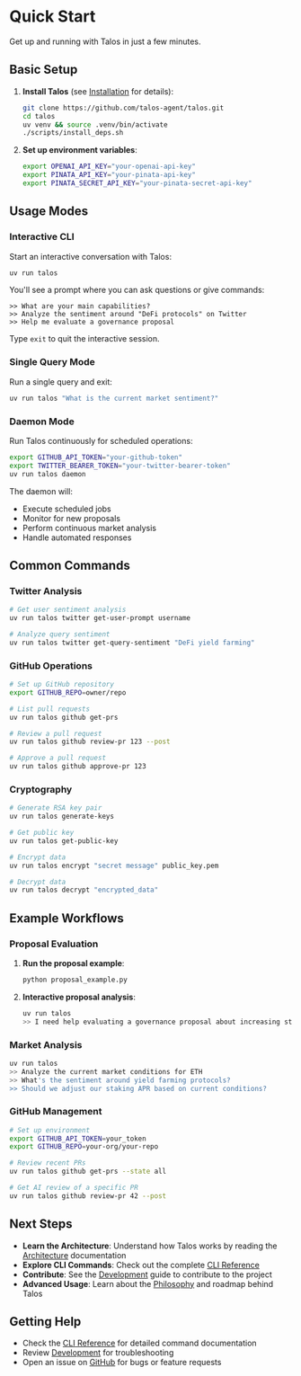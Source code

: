 # Quick Start

Get up and running with Talos in just a few minutes.

## Basic Setup

1. **Install Talos** (see [Installation](installation.md) for details):
   ```bash
   git clone https://github.com/talos-agent/talos.git
   cd talos
   uv venv && source .venv/bin/activate
   ./scripts/install_deps.sh
   ```

2. **Set up environment variables**:
   ```bash
   export OPENAI_API_KEY="your-openai-api-key"
   export PINATA_API_KEY="your-pinata-api-key"
   export PINATA_SECRET_API_KEY="your-pinata-secret-api-key"
   ```

## Usage Modes

### Interactive CLI

Start an interactive conversation with Talos:

```bash
uv run talos
```

You'll see a prompt where you can ask questions or give commands:

```
>> What are your main capabilities?
>> Analyze the sentiment around "DeFi protocols" on Twitter
>> Help me evaluate a governance proposal
```

Type `exit` to quit the interactive session.

### Single Query Mode

Run a single query and exit:

```bash
uv run talos "What is the current market sentiment?"
```

### Daemon Mode

Run Talos continuously for scheduled operations:

```bash
export GITHUB_API_TOKEN="your-github-token"
export TWITTER_BEARER_TOKEN="your-twitter-bearer-token"
uv run talos daemon
```

The daemon will:
- Execute scheduled jobs
- Monitor for new proposals
- Perform continuous market analysis
- Handle automated responses

## Common Commands

### Twitter Analysis
```bash
# Get user sentiment analysis
uv run talos twitter get-user-prompt username

# Analyze query sentiment
uv run talos twitter get-query-sentiment "DeFi yield farming"
```

### GitHub Operations
```bash
# Set up GitHub repository
export GITHUB_REPO=owner/repo

# List pull requests
uv run talos github get-prs

# Review a pull request
uv run talos github review-pr 123 --post

# Approve a pull request
uv run talos github approve-pr 123
```

### Cryptography
```bash
# Generate RSA key pair
uv run talos generate-keys

# Get public key
uv run talos get-public-key

# Encrypt data
uv run talos encrypt "secret message" public_key.pem

# Decrypt data
uv run talos decrypt "encrypted_data"
```

## Example Workflows

### Proposal Evaluation

1. **Run the proposal example**:
   ```bash
   python proposal_example.py
   ```

2. **Interactive proposal analysis**:
   ```bash
   uv run talos
   >> I need help evaluating a governance proposal about increasing staking rewards
   ```

### Market Analysis

```bash
uv run talos
>> Analyze the current market conditions for ETH
>> What's the sentiment around yield farming protocols?
>> Should we adjust our staking APR based on current conditions?
```

### GitHub Management

```bash
# Set up environment
export GITHUB_API_TOKEN=your_token
export GITHUB_REPO=your-org/your-repo

# Review recent PRs
uv run talos github get-prs --state all

# Get AI review of a specific PR
uv run talos github review-pr 42 --post
```

## Next Steps

- **Learn the Architecture**: Understand how Talos works by reading the [Architecture](../architecture/components.md) documentation
- **Explore CLI Commands**: Check out the complete [CLI Reference](../cli/overview.md)
- **Contribute**: See the [Development](../development/contributing.md) guide to contribute to the project
- **Advanced Usage**: Learn about the [Philosophy](../philosophy/vision.md) and roadmap behind Talos

## Getting Help

- Check the [CLI Reference](../cli/overview.md) for detailed command documentation
- Review [Development](../development/contributing.md) for troubleshooting
- Open an issue on [GitHub](https://github.com/talos-agent/talos) for bugs or feature requests
